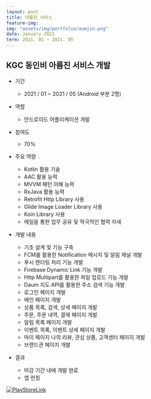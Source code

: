 ```yaml
---
layout: post
title: 아름진 서비스
feature-img: 
img: "assets/img/portfolio/aumjin.png"
date: January 2021
term: 2021. 01 ~ 2021. 05
---
```


## KGC 동인비 아름진 서비스 개발

* 기간
    - 2021 / 01 ~ 2021 / 05 (Android 부분 2명)
    
* 역할
    - 안드로이드 어플리케이션 개발
    
* 참여도
    - 70%
    
* 주요 역량
    - Kotlin 활용 기술
    - AAC 활용 능력
    - MVVM 패턴 이해 능력
    - RxJava 활용 능력
    - Retrofit Http Library 사용
    - Glide Image Loader Library 사용
    - Koin Library 사용
    - 메일을 통한 업무 공유 및 적극적인 협력 자세
    
* 개발 내용
    - 기초 설계 및 기능 구축
    - FCM를 활용한 Notification 메시지 및 알림 채널 개발
    - 푸시 렌더링 처리 기능 개발
    - Firebase Dynamic Link 기능 개발
    - Http Multipart를 활용한 파일 업로드 기능 개발
    - Daum 지도 API를 활용한 주소 검색 기능 개발
    - 로그인 페이지 개발
    - 메인 페이지 개발
    - 상품 목록, 검색, 상세 페이지 개발
    - 주문, 주문 내역, 결제 페이지 개발
    - 알림 목록 페이지 개발
    - 이벤트 목록, 이벤트 상세 페이지 개발
    - 마이 페이지 나의 리뷰, 관심 상품, 고객센터 페이지 개발
    - 브랜드관 페이지 개발
    
* 결과
    - 마감 기간 내에 개발 완료 
    - 앱 런칭

[![PlayStoreLink]()](https://bit.ly/3c6cQsr)
